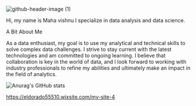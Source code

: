 ![github-header-image (1)](https://github.com/vishnu55510/vishnu55510/assets/162179720/b4222068-0d83-4966-9751-16eabcad0269)

Hi, my name is Maha vishnu
I specialize in data analysis and data science.

A Bit About Me

As a data enthusiast, my goal is to use my analytical and technical skills to solve complex data challenges. I strive to stay current with the latest technologies and am committed to ongoing learning. I believe that collaboration is key in the world of data, and I look forward to working with industry professionals to refine my abilities and ultimately make an impact in the field of analytics.

![Anurag's GitHub stats](https://github-readme-stats.vercel.app/api?username=vishnu55510&show_icons=true&theme=radical)


https://eldorado55510.wixsite.com/my-site-4


<!---
vishnu55510/vishnu55510 is a ✨ special ✨ repository because its `README.md` (this file) appears on your GitHub profile.
You can click the Preview link to take a look at your changes.
--->
